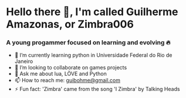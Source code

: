 # Hello there 👋, I'm called Guilherme Amazonas, or Zimbra006

### A young progammer focused on learning and evolving :fire:

- :palm_tree: I’m currently learning python in Universidade Federal do Rio de Janeiro
- :space_invader: I’m looking to collaborate on games projects
- 💬 Ask me about lua, LÖVE and Python
- 📫 How to reach me: guibohme@gmail.com
- ⚡ Fun fact: 'Zimbra' came from the song 'I Zimbra' by Talking Heads
